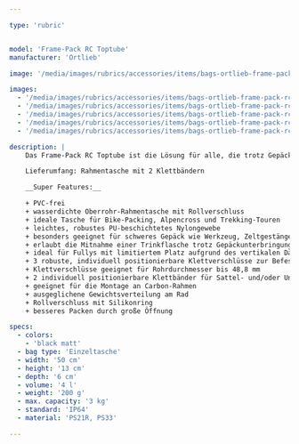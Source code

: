 ```yaml
---

type: 'rubric'


model: 'Frame-Pack RC Toptube'
manufacturer: 'Ortlieb'

image: '/media/images/rubrics/accessories/items/bags-ortlieb-frame-pack-rc-toptube_01.jpg'

images:
  - '/media/images/rubrics/accessories/items/bags-ortlieb-frame-pack-rc-toptube_02.jpg'
  - '/media/images/rubrics/accessories/items/bags-ortlieb-frame-pack-rc-toptube_03.jpg'
  - '/media/images/rubrics/accessories/items/bags-ortlieb-frame-pack-rc-toptube_04.jpg'
  - '/media/images/rubrics/accessories/items/bags-ortlieb-frame-pack-rc-toptube_05.jpg'
  - '/media/images/rubrics/accessories/items/bags-ortlieb-frame-pack-rc-toptube_06.jpg'

description: |
    Das Frame-Pack RC Toptube ist die Lösung für alle, die trotz Gepäckunterbringung im Rahmen weiterhin nicht auf die Mitnahme von Trinkflaschen verzichten möchten. Ebenso ist die wasserdichte Rahmentasche mit Rollverschluss ideal für alle Fullsuspension-MTB´s, deren Dämpfer den Platz im Rahmendreieck limitieren. Durch den wasserdichten Rollverschluss, der mit Silikonringen gesichert wird, erreicht die Tasche aus der Bikepacking-Serie den IP64-Standard und bewahrt dadurch das Equipment vor einem unfreiwilligen Bad. Das Frame-Pack RC Toptube ermöglicht durch die 4 Liter Volumen die Unterbringung von schweren Ausrüstungsgegenständen wie dem Zeltgestänge, Werkzeug oder Proviant innerhalb des Rahmendreiecks und verhilft damit zu einem niedrigen Schwerpunkt am Rad. Die variabel zu positionierenden, stabilen und haftstarken Klettverschlüße ermöglichen eine einfache und unkomplizierte Montage am Ober- und Sitzrohr des Rades.

    Lieferumfang: Rahmentasche mit 2 Klettbändern

    __Super Features:__

    + PVC-frei
    + wasserdichte Oberrohr-Rahmentasche mit Rollverschluss
    + ideale Tasche für Bike-Packing, Alpencross und Trekking-Touren
    + leichtes, robustes PU-beschichtetes Nylongewebe
    + besonders geeignet für schweres Gepäck wie Werkzeug, Zeltgestänge und Nahrungsvorräte
    + erlaubt die Mitnahme einer Trinkflasche trotz Gepäckunterbringung im Rahmen
    + ideal für Fullys mit limitiertem Platz aufgrund des vertikalen Dämpfers
    + 3 robuste, individuell positionierbare Klettverschlüsse zur Befestigung am Oberrohr
    + Klettverschlüsse geeignet für Rohrdurchmesser bis 48,8 mm
    + 2 individuell positionierbare Klettbänder für Sattel- und/oder Unterrohr
    + geeignet für die Montage an Carbon-Rahmen
    + ausgeglichene Gewichtsverteilung am Rad
    + Rollverschluss mit Silikonring
    + besseres Packen durch große Öffnung

specs:
  - colors:
    - 'black matt'
  - bag type: 'Einzeltasche'
  - width: '50 cm'
  - height: '13 cm'
  - depth: '6 cm'
  - volume: '4 l'
  - weight: '200 g'
  - max. capacity: '3 kg'
  - standard: 'IP64'
  - material: 'PS21R, PS33'

---
```

